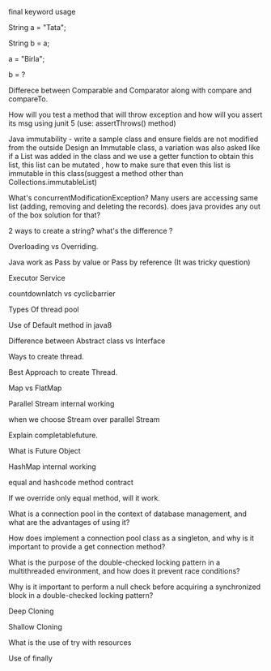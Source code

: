 final keyword usage
   
String a = "Tata";

String b = a;

a = "Birla";

b = ?

Differece between Comparable and Comparator along with compare and compareTo.

How will you test a method that will throw exception and how will you assert its msg using junit 5 (use: assertThrows() method)

Java immutability - write a sample class and ensure fields are not modified from the outside
Design an Immutable class, a variation was also asked like if a List<String> was
added in the class and we use a getter function to obtain this list, this list can be mutated ,
how to make sure that even this list is immutable in this class(suggest a method other than
Collections.immutableList)

What's concurrentModificationException?
Many users are accessing same list (adding, removing and deleting the records). does java provides any out of the box solution for that?

2 ways to create a string? what's the difference ?

Overloading vs Overriding.

Java work as Pass by value or Pass by reference (It was tricky question)
   
Executor Service
    
countdownlatch vs cyclicbarrier
    
Types Of thread pool
     
Use of Default method in java8

Difference between Abstract class vs Interface

Ways to create thread.

Best Approach to create Thread.

Map vs FlatMap

Parallel Stream internal working

when we choose Stream over parallel Stream

Explain completablefuture.

What is Future Object

HashMap internal working

equal and hashcode method contract

If we override only equal method, will it work.

What is a connection pool in the context of database management, 
and what are the advantages of using it?


How does implement a connection pool class as a singleton, and why is it important to provide a get connection method?

What is the purpose of the double-checked locking pattern in a multithreaded environment, and how does it prevent race conditions?

 Why is it important to perform a null check before acquiring a synchronized block in a double-checked locking pattern?

Deep Cloning

Shallow Cloning

What is the use of try with resources

Use of finally





